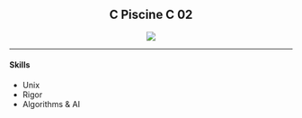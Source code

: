 <h2 align="center">C Piscine C 02</h2>

<p align="center">
  <a href="https://github.com/JaeSeoKim/badge42">
  <img src="https://badge42.vercel.app/api/v2/cld6lomfp00250fl5aqiuznp2/project/2486816"/>
  </a>
</p>

<hr>

<h4>Skills</h4>

-  Unix
- Rigor
- Algorithms & AI 

